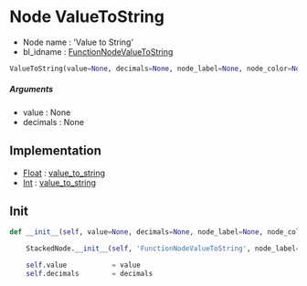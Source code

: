 # Node ValueToString

- Node name : 'Value to String'
- bl_idname : [FunctionNodeValueToString](https://docs.blender.org/api/current/bpy.types.FunctionNodeValueToString.html)


``` python
ValueToString(value=None, decimals=None, node_label=None, node_color=None)
```
##### Arguments

- value : None
- decimals : None

## Implementation

- [Float](/docs/GeoNodes/Float.md) : [value_to_string](/docs/GeoNodes/Float.md#value_to_string)
- [Int](/docs/GeoNodes/Int.md) : [value_to_string](/docs/GeoNodes/Int.md#value_to_string)

## Init

``` python
def __init__(self, value=None, decimals=None, node_label=None, node_color=None):

    StackedNode.__init__(self, 'FunctionNodeValueToString', node_label=node_label, node_color=node_color)

    self.value           = value
    self.decimals        = decimals
```
